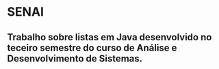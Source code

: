 # SENAI 
## Trabalho sobre listas em Java desenvolvido no teceiro semestre do curso de Análise e Desenvolvimento de Sistemas.
